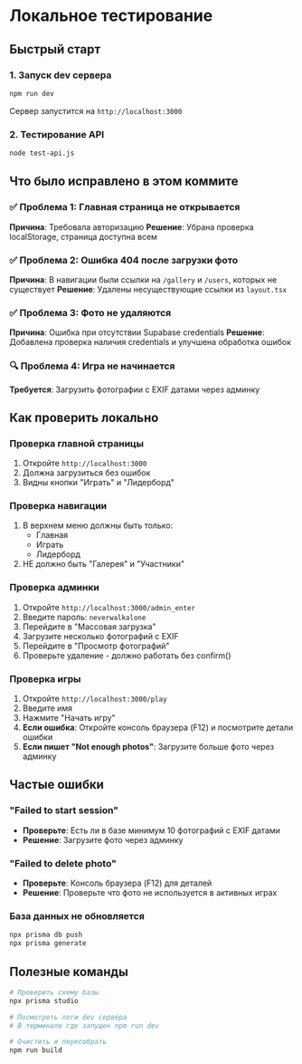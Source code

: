 # Локальное тестирование

## Быстрый старт

### 1. Запуск dev сервера
```bash
npm run dev
```
Сервер запустится на `http://localhost:3000`

### 2. Тестирование API
```bash
node test-api.js
```

## Что было исправлено в этом коммите

### ✅ Проблема 1: Главная страница не открывается
**Причина**: Требовала авторизацию
**Решение**: Убрана проверка localStorage, страница доступна всем

### ✅ Проблема 2: Ошибка 404 после загрузки фото
**Причина**: В навигации были ссылки на `/gallery` и `/users`, которых не существует
**Решение**: Удалены несуществующие ссылки из `layout.tsx`

### ✅ Проблема 3: Фото не удаляются
**Причина**: Ошибка при отсутствии Supabase credentials
**Решение**: Добавлена проверка наличия credentials и улучшена обработка ошибок

### 🔍 Проблема 4: Игра не начинается
**Требуется**: Загрузить фотографии с EXIF датами через админку

## Как проверить локально

### Проверка главной страницы
1. Откройте `http://localhost:3000`
2. Должна загрузиться без ошибок
3. Видны кнопки "Играть" и "Лидерборд"

### Проверка навигации
1. В верхнем меню должны быть только:
   - Главная
   - Играть  
   - Лидерборд
2. НЕ должно быть "Галерея" и "Участники"

### Проверка админки
1. Откройте `http://localhost:3000/admin_enter`
2. Введите пароль: `neverwalkalone`
3. Перейдите в "Массовая загрузка"
4. Загрузите несколько фотографий с EXIF
5. Перейдите в "Просмотр фотографий"
6. Проверьте удаление - должно работать без confirm()

### Проверка игры
1. Откройте `http://localhost:3000/play`
2. Введите имя
3. Нажмите "Начать игру"
4. **Если ошибка**: Откройте консоль браузера (F12) и посмотрите детали ошибки
5. **Если пишет "Not enough photos"**: Загрузите больше фото через админку

## Частые ошибки

### "Failed to start session"
- **Проверьте**: Есть ли в базе минимум 10 фотографий с EXIF датами
- **Решение**: Загрузите фото через админку

### "Failed to delete photo"
- **Проверьте**: Консоль браузера (F12) для деталей
- **Решение**: Проверьте что фото не используется в активных играх

### База данных не обновляется
```bash
npx prisma db push
npx prisma generate
```

## Полезные команды

```bash
# Проверить схему базы
npx prisma studio

# Посмотреть логи dev сервера
# В терминале где запущен npm run dev

# Очистить и пересобрать
npm run build
```

